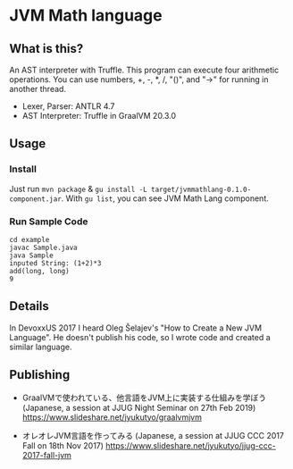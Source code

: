 # JVM Math language

## What is this?

An AST interpreter with Truffle. This program can execute four arithmetic operations. You can use numbers, +, -, *, /, "()", and "->" for running in another thread.

* Lexer, Parser: ANTLR 4.7
* AST Interpreter: Truffle in GraalVM 20.3.0

## Usage

### Install

Just run `mvn package` & `gu install -L target/jvmmathlang-0.1.0-component.jar`.
With `gu list`, you can see JVM Math Lang component.

### Run Sample Code

```
cd example
javac Sample.java
java Sample
inputed String: (1+2)*3
add(long, long)
9
```

## Details

In DevoxxUS 2017 I heard Oleg Šelajev's "How to Create a New JVM Language". He doesn't publish his code, so I wrote code and created a similar language.

## Publishing

* GraalVMで使われている、他言語をJVM上に実装する仕組みを学ぼう (Japanese, a session at JJUG Night Seminar on 27th Feb 2019)
https://www.slideshare.net/jyukutyo/graalvmjvm

* オレオレJVM言語を作ってみる (Japanese, a session at JJUG CCC 2017 Fall on 18th Nov 2017)
https://www.slideshare.net/jyukutyo/jjug-ccc-2017-fall-jvm